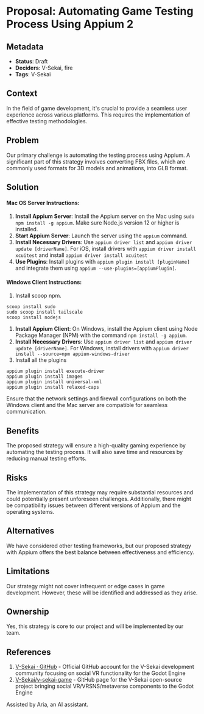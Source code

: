 # Proposal: Automating Game Testing Process Using Appium 2

## Metadata

- **Status**: Draft
- **Deciders**: V-Sekai, fire
- **Tags**: V-Sekai

## Context

In the field of game development, it's crucial to provide a seamless user experience across various platforms. This requires the implementation of effective testing methodologies.

## Problem

Our primary challenge is automating the testing process using Appium. A significant part of this strategy involves converting FBX files, which are commonly used formats for 3D models and animations, into GLB format.

## Solution

#### Mac OS Server Instructions:

1. **Install Appium Server**: Install the Appium server on the Mac using `sudo npm install -g appium`. Make sure Node.js version 12 or higher is installed.
2. **Start Appium Server**: Launch the server using the `appium` command.
3. **Install Necessary Drivers**: Use `appium driver list` and `appium driver update [driverName]`. For iOS, install drivers with `appium driver install xcuitest` and install `appium driver install xcuitest`
4. **Use Plugins**: Install plugins with `appium plugin install [pluginName]` and integrate them using `appium --use-plugins=[appiumPlugin]`.

#### Windows Client Instructions:

1. Install scoop npm.
```
scoop install sudo
sudo scoop install tailscale
scoop install nodejs
```
1. **Install Appium Client**: On Windows, install the Appium client using Node Package Manager (NPM) with the command `npm install -g appium`.
1. **Install Necessary Drivers**: Use `appium driver list` and `appium driver update [driverName]`. For Windows, install drivers with `appium driver install --source=npm appium-windows-driver`
2. Install all the plugins

```
appium plugin install execute-driver
appium plugin install images
appium plugin install universal-xml
appium plugin install relaxed-caps
```

Ensure that the network settings and firewall configurations on both the Windows client and the Mac server are compatible for seamless communication.

## Benefits

The proposed strategy will ensure a high-quality gaming experience by automating the testing process. It will also save time and resources by reducing manual testing efforts.

## Risks

The implementation of this strategy may require substantial resources and could potentially present unforeseen challenges. Additionally, there might be compatibility issues between different versions of Appium and the operating systems.

## Alternatives

We have considered other testing frameworks, but our proposed strategy with Appium offers the best balance between effectiveness and efficiency.

## Limitations

Our strategy might not cover infrequent or edge cases in game development. However, these will be identified and addressed as they arise.

## Ownership

Yes, this strategy is core to our project and will be implemented by our team.

## References

1. [V-Sekai · GitHub](https://github.com/v-sekai) - Official GitHub account for the V-Sekai development community focusing on social VR functionality for the Godot Engine
2. [V-Sekai/v-sekai-game](https://github.com/v-sekai/v-sekai-game) - GitHub page for the V-Sekai open-source project bringing social VR/VRSNS/metaverse components to the Godot Engine

Assisted by Aria, an AI assistant.

